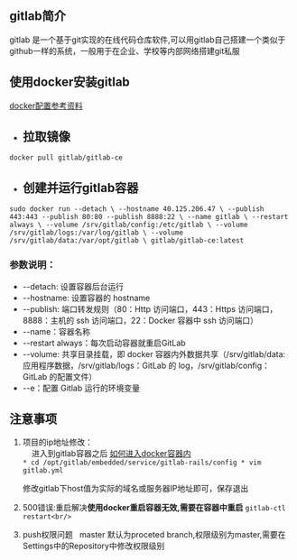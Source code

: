## gitlab简介
gitlab 是一个基于git实现的在线代码仓库软件,可以用gitlab自己搭建一个类似于github一样的系统，一般用于在企业、学校等内部网络搭建git私服
## 使用docker安装gitlab
[docker配置参考资料](http://imcjy.com/)
 * ## 拉取镜像
``
docker pull gitlab/gitlab-ce
``
* ## 创建并运行gitlab容器
``
sudo docker run --detach \
    --hostname 40.125.206.47 \
    --publish 443:443 --publish 80:80 --publish 8888:22 \
    --name gitlab \
    --restart always \
    --volume /srv/gitlab/config:/etc/gitlab \
    --volume /srv/gitlab/logs:/var/log/gitlab \
    --volume /srv/gitlab/data:/var/opt/gitlab \
    gitlab/gitlab-ce:latest
``
### 参数说明：
* --detach: 设置容器后台运行
* --hostname: 设置容器的 hostname
* --publish: 端口转发规则（80：Http 访问端口，443：Https 访问端口，8888：主机的 ssh 访问端口，22：Docker 容器中 ssh 访问端口）
* --name：容器名称
* --restart always：每次启动容器就重启GitLab
* --volume: 共享目录挂载，即 docker 容器内外数据共享（/srv/gitlab/data: 应用程序数据，/srv/gitlab/logs：GitLab 的 log，/srv/gitlab/config：GitLab 的配置文件）
* --e：配置 Gitlab 运行的环境变量

## 注意事项
1. 项目的ip地址修改：<br/>
     进入到gitlab容器之后  [如何进入docker容器内](./docker.md)<br/>
     ``
       * cd /opt/gitlab/embedded/service/gitlab-rails/config
       * vim gitlab.yml  
     ``
     
     修改gitlab下host值为实际的域名或服务器IP地址即可，保存退出<br/>
     
1.  500错误:重启解决**使用docker重启容器无效,需要在容器中重启**
     ``
     gitlab-ctl restart<br/>
     ``
1.  push权限问题
      master 默认为proceted branch,权限级别为master,需要在Settings中的Repository中修改权限级别

